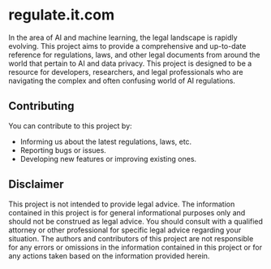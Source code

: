 # regulate.it.com

In the area of AI and machine learning, the legal landscape is rapidly evolving. This project aims to provide a comprehensive and up-to-date reference for regulations, laws, and other legal documents from around the world that pertain to AI and data privacy.
This project is designed to be a resource for developers, researchers, and legal professionals who are navigating the complex and often confusing world of AI regulations.

## Contributing

You can contribute to this project by:

- Informing us about the latest regulations, laws, etc.
- Reporting bugs or issues.
- Developing new features or improving existing ones.

## Disclaimer

This project is not intended to provide legal advice. The information contained in this project is for general informational purposes only and should not be construed as legal advice. You should consult with a qualified attorney or other professional for specific legal advice regarding your situation. The authors and contributors of this project are not responsible for any errors or omissions in the information contained in this project or for any actions taken based on the information provided herein.
